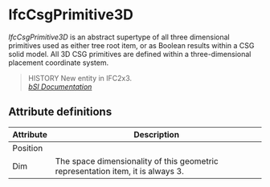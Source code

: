 IfcCsgPrimitive3D
=================
_IfcCsgPrimitive3D_ is an abstract supertype of all three dimensional
primitives used as either tree root item, or as Boolean results within a CSG
solid model. All 3D CSG primitives are defined within a three-dimensional
placement coordinate system.  
  
> HISTORY  New entity in IFC2x3.  
[ _bSI
Documentation_](https://standards.buildingsmart.org/IFC/DEV/IFC4_2/FINAL/HTML/schema/ifcgeometricmodelresource/lexical/ifccsgprimitive3d.htm)


Attribute definitions
---------------------
| Attribute   | Description                                                                     |
|-------------|---------------------------------------------------------------------------------|
| Position    |                                                                                 |
| Dim         | The space dimensionality of this geometric representation item, it is always 3. |

